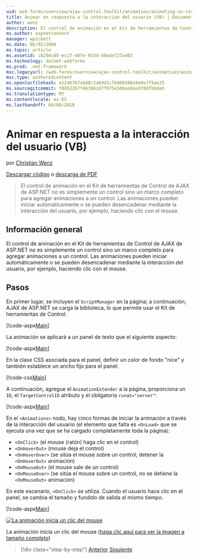 ```yaml
---
uid: web-forms/overview/ajax-control-toolkit/animation/animating-in-response-to-user-interaction-vb
title: Animar en respuesta a la interacción del usuario (VB) | Documentos de Microsoft
author: wenz
description: El control de animación en el Kit de herramientas de Control de AJAX de ASP.NET no es simplemente un control sino un marco completo para agregar animaciones a un control. Las animaciones pueden estrellas...
ms.author: aspnetcontent
manager: wpickett
ms.date: 06/02/2008
ms.topic: article
ms.assetid: c8204c05-ec27-40fe-933d-88e4e727a482
ms.technology: dotnet-webforms
ms.prod: .net-framework
msc.legacyurl: /web-forms/overview/ajax-control-toolkit/animation/animating-in-response-to-user-interaction-vb
msc.type: authoredcontent
ms.openlocfilehash: e12467bfeb88c2ab9d1cfb866506e9e8e7f9ae25
ms.sourcegitcommit: f8852267f463b62d7f975e56bea9aa3f68fbbdeb
ms.translationtype: MT
ms.contentlocale: es-ES
ms.lasthandoff: 04/06/2018
---
```

<a name="animating-in-response-to-user-interaction-vb"></a>Animar en respuesta a la interacción del usuario (VB)
====================
por [Christian Wenz](https://github.com/wenz)

[Descargar código](http://download.microsoft.com/download/f/9/a/f9a26acd-8df4-4484-8a18-199e4598f411/Animation6.vb.zip) o [descarga de PDF](http://download.microsoft.com/download/6/7/1/6718d452-ff89-4d3f-a90e-c74ec2d636a3/animation6VB.pdf)

> El control de animación en el Kit de herramientas de Control de AJAX de ASP.NET no es simplemente un control sino un marco completo para agregar animaciones a un control. Las animaciones pueden iniciar automáticamente o se pueden desencadenar mediante la interacción del usuario, por ejemplo, haciendo clic con el mouse.


## <a name="overview"></a>Información general

El control de animación en el Kit de herramientas de Control de AJAX de ASP.NET no es simplemente un control sino un marco completo para agregar animaciones a un control. Las animaciones pueden iniciar automáticamente o se pueden desencadenar mediante la interacción del usuario, por ejemplo, haciendo clic con el mouse.

## <a name="steps"></a>Pasos

En primer lugar, se incluyen el `ScriptManager` en la página; a continuación, AJAX de ASP.NET se carga la biblioteca, lo que permite usar el Kit de herramientas de Control:

[!code-aspx[Main](animating-in-response-to-user-interaction-vb/samples/sample1.aspx)]

La animación se aplicará a un panel de texto que el siguiente aspecto:

[!code-aspx[Main](animating-in-response-to-user-interaction-vb/samples/sample2.aspx)]

En la clase CSS asociada para el panel, definir un color de fondo "nice" y también establece un ancho fijo para el panel:

[!code-css[Main](animating-in-response-to-user-interaction-vb/samples/sample3.css)]

A continuación, agregue el `AnimationExtender` a la página, proporciona un `ID`, el `TargetControlID` atributo y el obligatoria `runat="server"`:

[!code-aspx[Main](animating-in-response-to-user-interaction-vb/samples/sample4.aspx)]

En el `<Animations>` nodo, hay cinco formas de iniciar la animación a través de la interacción del usuario (el elemento que falta es `<OnLoad>` que se ejecuta una vez que se ha cargado completamente toda la página):

- `<OnClick>` (el mouse (ratón) haga clic en el control)
- `<OnHoverOut>` (mouse deja el control)
- `<OnHoverOver>` (se sitúa el mouse sobre un control, detener la `<OnHoverOut>` animación)
- `<OnMouseOut>` (el mouse sale de un control)
- `<OnMouseOver>` (se sitúa el mouse sobre un control, no se detiene la `<OnMouseOut>` animación)

En este escenario, `<OnClick>` se utiliza. Cuando el usuario hace clic en el panel, se cambia el tamaño y fundido de salida al mismo tiempo.

[!code-aspx[Main](animating-in-response-to-user-interaction-vb/samples/sample5.aspx)]


[![La animación inicia un clic del mouse](animating-in-response-to-user-interaction-vb/_static/image2.png)](animating-in-response-to-user-interaction-vb/_static/image1.png)

La animación inicia un clic del mouse ([haga clic aquí para ver la imagen a tamaño completo](animating-in-response-to-user-interaction-vb/_static/image3.png))

> [!div class="step-by-step"]
> [Anterior](picking-one-animation-out-of-a-list-vb.md)
> [Siguiente](disabling-actions-during-animation-vb.md)
